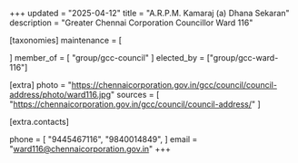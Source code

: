 +++
updated = "2025-04-12"
title = "A.R.P.M. Kamaraj (a) Dhana Sekaran"
description = "Greater Chennai Corporation Councillor Ward 116"

[taxonomies]
maintenance = [

]
member_of = [
    "group/gcc-council"
]
elected_by = ["group/gcc-ward-116"]

[extra]
photo = "https://chennaicorporation.gov.in/gcc/council/council-address/photo/ward116.jpg"
sources = [
    "https://chennaicorporation.gov.in/gcc/council/council-address/"
]

[extra.contacts]

phone = [
    "9445467116",
    "9840014849",
    ]
email = "ward116@chennaicorporation.gov.in"
+++